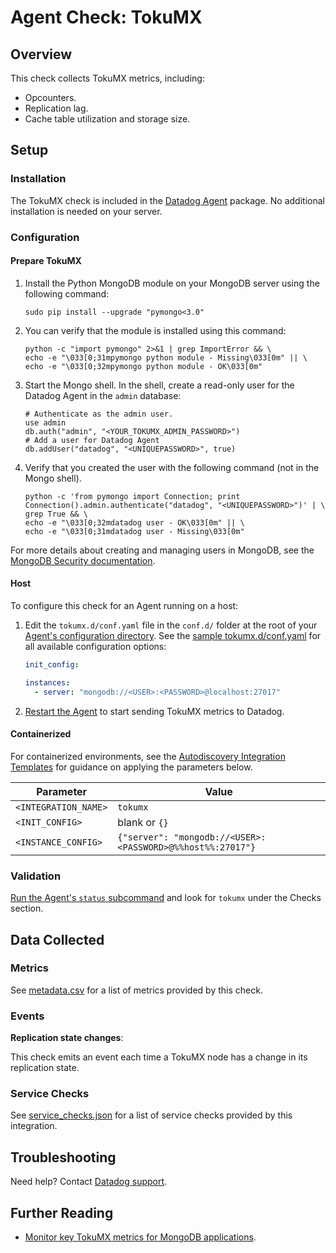 # Agent Check: TokuMX

## Overview

This check collects TokuMX metrics, including:

- Opcounters.
- Replication lag.
- Cache table utilization and storage size.

## Setup

### Installation

The TokuMX check is included in the [Datadog Agent][1] package. No additional installation is needed on your server.

### Configuration

#### Prepare TokuMX

1. Install the Python MongoDB module on your MongoDB server using the following command:

   ```shell
   sudo pip install --upgrade "pymongo<3.0"
   ```

2. You can verify that the module is installed using this command:

   ```shell
   python -c "import pymongo" 2>&1 | grep ImportError && \
   echo -e "\033[0;31mpymongo python module - Missing\033[0m" || \
   echo -e "\033[0;32mpymongo python module - OK\033[0m"
   ```

3. Start the Mongo shell. In the shell, create a read-only user for the Datadog Agent in the `admin` database:

   ```shell
   # Authenticate as the admin user.
   use admin
   db.auth("admin", "<YOUR_TOKUMX_ADMIN_PASSWORD>")
   # Add a user for Datadog Agent
   db.addUser("datadog", "<UNIQUEPASSWORD>", true)
   ```

4. Verify that you created the user with the following command (not in the Mongo shell).

   ```shell
   python -c 'from pymongo import Connection; print Connection().admin.authenticate("datadog", "<UNIQUEPASSWORD>")' | \
   grep True && \
   echo -e "\033[0;32mdatadog user - OK\033[0m" || \
   echo -e "\033[0;31mdatadog user - Missing\033[0m"
   ```

For more details about creating and managing users in MongoDB, see the [MongoDB Security documentation][2].

<!-- xxx tabs xxx -->
<!-- xxx tab "Host" xxx -->

#### Host

To configure this check for an Agent running on a host:

1. Edit the `tokumx.d/conf.yaml` file in the `conf.d/` folder at the root of your [Agent's configuration directory][3].
   See the [sample tokumx.d/conf.yaml][4] for all available configuration options:

   ```yaml
   init_config:

   instances:
     - server: "mongodb://<USER>:<PASSWORD>@localhost:27017"
   ```

2. [Restart the Agent][5] to start sending TokuMX metrics to Datadog.

<!-- xxz tab xxx -->
<!-- xxx tab "Containerized" xxx -->

#### Containerized

For containerized environments, see the [Autodiscovery Integration Templates][6] for guidance on applying the parameters below.

| Parameter            | Value                                                      |
| -------------------- | ---------------------------------------------------------- |
| `<INTEGRATION_NAME>` | `tokumx`                                                   |
| `<INIT_CONFIG>`      | blank or `{}`                                              |
| `<INSTANCE_CONFIG>`  | `{"server": "mongodb://<USER>:<PASSWORD>@%%host%%:27017"}` |

<!-- xxz tab xxx -->
<!-- xxz tabs xxx -->

### Validation

[Run the Agent's `status` subcommand][7] and look for `tokumx` under the Checks section.

## Data Collected

### Metrics

See [metadata.csv][8] for a list of metrics provided by this check.

### Events

**Replication state changes**:

This check emits an event each time a TokuMX node has a change in its replication state.

### Service Checks

See [service_checks.json][9] for a list of service checks provided by this integration.

## Troubleshooting

Need help? Contact [Datadog support][10].

## Further Reading

- [Monitor key TokuMX metrics for MongoDB applications][11].

[1]: https://app.khulnasoft.com/account/settings/agent/latest
[2]: https://docs.mongodb.com/manual/security/
[3]: https://docs.khulnasoft.com/agent/guide/agent-configuration-files/#agent-configuration-directory
[4]: https://github.com/KhulnaSoft/integrations-core/blob/master/tokumx/khulnasoft_checks/tokumx/data/conf.yaml.example
[5]: https://docs.khulnasoft.com/agent/guide/agent-commands/#start-stop-and-restart-the-agent
[6]: https://docs.khulnasoft.com/agent/kubernetes/integrations/
[7]: https://docs.khulnasoft.com/agent/guide/agent-commands/#agent-status-and-information
[8]: https://github.com/KhulnaSoft/integrations-core/blob/master/tokumx/metadata.csv
[9]: https://github.com/KhulnaSoft/integrations-core/blob/master/tokumx/assets/service_checks.json
[10]: https://docs.khulnasoft.com/help/
[11]: https://www.khulnasoft.com/blog/monitor-key-tokumx-metrics-mongodb-applications
